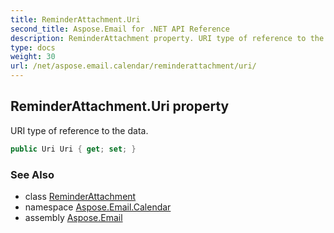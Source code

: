 ```yaml
---
title: ReminderAttachment.Uri
second_title: Aspose.Email for .NET API Reference
description: ReminderAttachment property. URI type of reference to the data
type: docs
weight: 30
url: /net/aspose.email.calendar/reminderattachment/uri/
---
```

## ReminderAttachment.Uri property

URI type of reference to the data.

```csharp
public Uri Uri { get; set; }
```

### See Also

* class [ReminderAttachment](../)
* namespace [Aspose.Email.Calendar](../../reminderattachment/)
* assembly [Aspose.Email](../../../)


